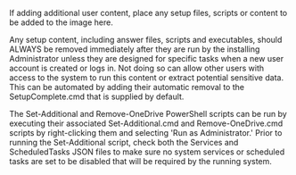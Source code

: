 If adding additional user content, place any setup files, scripts or content to be added to the image here.

Any setup content, including answer files, scripts and executables, should ALWAYS be removed immediately after they are run by the installing Administrator unless they are designed for specific tasks when a new user account is created or logs in. Not doing so can allow other users with access to the system to run this content or extract potential sensitive data. This can be automated by adding their automatic removal to the SetupComplete.cmd that is supplied by default.

The Set-Additional and Remove-OneDrive PowerShell scripts can be run by executing their associated Set-Additional.cmd and Remove-OneDrive.cmd scripts by right-clicking them and selecting 'Run as Administrator.' Prior to running the Set-Additional script, check both the Services and ScheduledTasks JSON files to make sure no system services or scheduled tasks are set to be disabled that will be required by the running system.
